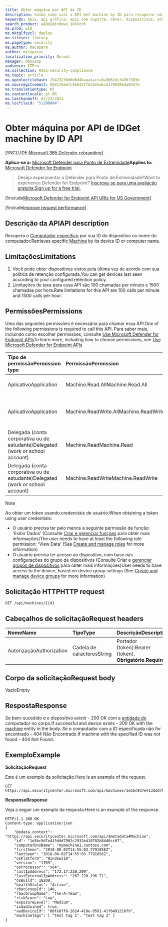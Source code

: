 ```yaml
---
title: Obter máquina por API de ID
description: Saiba como usar a API Get machine by ID para recuperar um computador pela ID do dispositivo ou nome do computador no Microsoft Defender para Ponto de Extremidade.
keywords: apis, api gráfica, apis com suporte, obter, dispositivos, entidade, id
search.product: eADQiWindows 10XVcnh
ms.prod: w10
ms.mktglfcycl: deploy
ms.sitesec: library
ms.pagetype: security
ms.author: macapara
author: mjcaparas
localization_priority: Normal
manager: dansimp
audience: ITPro
ms.collection: M365-security-compliance
ms.topic: article
ms.openlocfilehash: 29423230d0d8d4baaa1acca9a3661dc3436f303d
ms.sourcegitcommit: 956176ed7c8b8427fdc655abcd1709d86da9447e
ms.translationtype: MT
ms.contentlocale: pt-BR
ms.lasthandoff: 03/23/2021
ms.locfileid: "51200084"
---
```

# <a name="get-machine-by-id-api"></a><span data-ttu-id="74db6-104">Obter máquina por API de ID</span><span class="sxs-lookup"><span data-stu-id="74db6-104">Get machine by ID API</span></span>

[!INCLUDE [Microsoft 365 Defender rebranding](../../includes/microsoft-defender.md)]

<span data-ttu-id="74db6-105">**Aplica-se a:** [Microsoft Defender para Ponto de Extremidade](https://go.microsoft.com/fwlink/?linkid=2154037)</span><span class="sxs-lookup"><span data-stu-id="74db6-105">**Applies to:** [Microsoft Defender for Endpoint](https://go.microsoft.com/fwlink/?linkid=2154037)</span></span>


> <span data-ttu-id="74db6-106">Deseja experimentar o Defender para Ponto de Extremidade?</span><span class="sxs-lookup"><span data-stu-id="74db6-106">Want to experience Defender for Endpoint?</span></span> [<span data-ttu-id="74db6-107">Inscreva-se para uma avaliação gratuita.</span><span class="sxs-lookup"><span data-stu-id="74db6-107">Sign up for a free trial.</span></span>](https://www.microsoft.com/microsoft-365/windows/microsoft-defender-atp?ocid=docs-wdatp-exposedapis-abovefoldlink) 

[!include[Microsoft Defender for Endpoint API URIs for US Government](../../includes/microsoft-defender-api-usgov.md)]

[!include[Improve request performance](../../includes/improve-request-performance.md)]


## <a name="api-description"></a><span data-ttu-id="74db6-108">Descrição da API</span><span class="sxs-lookup"><span data-stu-id="74db6-108">API description</span></span>
<span data-ttu-id="74db6-109">Recupera o [Computador específico](machine.md) por sua ID do dispositivo ou nome do computador.</span><span class="sxs-lookup"><span data-stu-id="74db6-109">Retrieves specific [Machine](machine.md) by its device ID or computer name.</span></span>


## <a name="limitations"></a><span data-ttu-id="74db6-110">Limitações</span><span class="sxs-lookup"><span data-stu-id="74db6-110">Limitations</span></span>
1. <span data-ttu-id="74db6-111">Você pode obter dispositivos vistos pela última vez de acordo com sua política de retenção configurada.</span><span class="sxs-lookup"><span data-stu-id="74db6-111">You can get devices last seen according to your configured retention policy.</span></span>
2. <span data-ttu-id="74db6-112">Limitações de taxa para essa API são 100 chamadas por minuto e 1500 chamadas por hora.</span><span class="sxs-lookup"><span data-stu-id="74db6-112">Rate limitations for this API are 100 calls per minute and 1500 calls per hour.</span></span>


## <a name="permissions"></a><span data-ttu-id="74db6-113">Permissões</span><span class="sxs-lookup"><span data-stu-id="74db6-113">Permissions</span></span>
<span data-ttu-id="74db6-114">Uma das seguintes permissões é necessária para chamar essa API.</span><span class="sxs-lookup"><span data-stu-id="74db6-114">One of the following permissions is required to call this API.</span></span> <span data-ttu-id="74db6-115">Para saber mais, incluindo como escolher permissões, consulte [Use Microsoft Defender for Endpoint APIs](apis-intro.md)</span><span class="sxs-lookup"><span data-stu-id="74db6-115">To learn more, including how to choose permissions, see [Use Microsoft Defender for Endpoint APIs](apis-intro.md)</span></span>

<span data-ttu-id="74db6-116">Tipo de permissão</span><span class="sxs-lookup"><span data-stu-id="74db6-116">Permission type</span></span> |   <span data-ttu-id="74db6-117">Permissão</span><span class="sxs-lookup"><span data-stu-id="74db6-117">Permission</span></span>  |   <span data-ttu-id="74db6-118">Nome de exibição de permissão</span><span class="sxs-lookup"><span data-stu-id="74db6-118">Permission display name</span></span>
:---|:---|:---
<span data-ttu-id="74db6-119">Aplicativo</span><span class="sxs-lookup"><span data-stu-id="74db6-119">Application</span></span> |   <span data-ttu-id="74db6-120">Machine.Read.All</span><span class="sxs-lookup"><span data-stu-id="74db6-120">Machine.Read.All</span></span> |  <span data-ttu-id="74db6-121">'Ler todos os perfis de máquina'</span><span class="sxs-lookup"><span data-stu-id="74db6-121">'Read all machine profiles'</span></span>
<span data-ttu-id="74db6-122">Aplicativo</span><span class="sxs-lookup"><span data-stu-id="74db6-122">Application</span></span> |   <span data-ttu-id="74db6-123">Machine.ReadWrite.All</span><span class="sxs-lookup"><span data-stu-id="74db6-123">Machine.ReadWrite.All</span></span> | <span data-ttu-id="74db6-124">'Ler e gravar todas as informações do computador'</span><span class="sxs-lookup"><span data-stu-id="74db6-124">'Read and write all machine information'</span></span>
<span data-ttu-id="74db6-125">Delegada (conta corporativa ou de estudante)</span><span class="sxs-lookup"><span data-stu-id="74db6-125">Delegated (work or school account)</span></span> | <span data-ttu-id="74db6-126">Machine.Read</span><span class="sxs-lookup"><span data-stu-id="74db6-126">Machine.Read</span></span> | <span data-ttu-id="74db6-127">'Ler informações do computador'</span><span class="sxs-lookup"><span data-stu-id="74db6-127">'Read machine information'</span></span>
<span data-ttu-id="74db6-128">Delegada (conta corporativa ou de estudante)</span><span class="sxs-lookup"><span data-stu-id="74db6-128">Delegated (work or school account)</span></span> | <span data-ttu-id="74db6-129">Machine.ReadWrite</span><span class="sxs-lookup"><span data-stu-id="74db6-129">Machine.ReadWrite</span></span> | <span data-ttu-id="74db6-130">'Informações de máquina de leitura e gravação'</span><span class="sxs-lookup"><span data-stu-id="74db6-130">'Read and write machine information'</span></span>

>[!Note]
> <span data-ttu-id="74db6-131">Ao obter um token usando credenciais de usuário:</span><span class="sxs-lookup"><span data-stu-id="74db6-131">When obtaining a token using user credentials:</span></span>
>- <span data-ttu-id="74db6-132">O usuário precisa ter pelo menos a seguinte permissão de função: 'Exibir Dados' (Consulte [Criar e gerenciar funções](user-roles.md) para obter mais informações)</span><span class="sxs-lookup"><span data-stu-id="74db6-132">The user needs to have at least the following role permission: 'View Data' (See [Create and manage roles](user-roles.md) for more information)</span></span>
>- <span data-ttu-id="74db6-133">O usuário precisa ter acesso ao dispositivo, com base nas configurações do grupo de dispositivos (Consulte Criar e [gerenciar grupos de dispositivos](machine-groups.md) para obter mais informações)</span><span class="sxs-lookup"><span data-stu-id="74db6-133">User needs to have access to the device, based on device group settings (See [Create and manage device groups](machine-groups.md) for more information)</span></span>


## <a name="http-request"></a><span data-ttu-id="74db6-134">Solicitação HTTP</span><span class="sxs-lookup"><span data-stu-id="74db6-134">HTTP request</span></span>
```http
GET /api/machines/{id}
```

## <a name="request-headers"></a><span data-ttu-id="74db6-135">Cabeçalhos de solicitação</span><span class="sxs-lookup"><span data-stu-id="74db6-135">Request headers</span></span>

<span data-ttu-id="74db6-136">Nome</span><span class="sxs-lookup"><span data-stu-id="74db6-136">Name</span></span> | <span data-ttu-id="74db6-137">Tipo</span><span class="sxs-lookup"><span data-stu-id="74db6-137">Type</span></span> | <span data-ttu-id="74db6-138">Descrição</span><span class="sxs-lookup"><span data-stu-id="74db6-138">Description</span></span>
:---|:---|:---
<span data-ttu-id="74db6-139">Autorização</span><span class="sxs-lookup"><span data-stu-id="74db6-139">Authorization</span></span> | <span data-ttu-id="74db6-140">Cadeia de caracteres</span><span class="sxs-lookup"><span data-stu-id="74db6-140">String</span></span> | <span data-ttu-id="74db6-141">Portador {token}.</span><span class="sxs-lookup"><span data-stu-id="74db6-141">Bearer {token}.</span></span> <span data-ttu-id="74db6-142">**Obrigatório**.</span><span class="sxs-lookup"><span data-stu-id="74db6-142">**Required**.</span></span>


## <a name="request-body"></a><span data-ttu-id="74db6-143">Corpo da solicitação</span><span class="sxs-lookup"><span data-stu-id="74db6-143">Request body</span></span>
<span data-ttu-id="74db6-144">Vazio</span><span class="sxs-lookup"><span data-stu-id="74db6-144">Empty</span></span>

## <a name="response"></a><span data-ttu-id="74db6-145">Resposta</span><span class="sxs-lookup"><span data-stu-id="74db6-145">Response</span></span>
<span data-ttu-id="74db6-146">Se bem-sucedido e o dispositivo existir - 200 OK com a [entidade do](machine.md) computador no corpo.</span><span class="sxs-lookup"><span data-stu-id="74db6-146">If successful and device exists - 200 OK with the [machine](machine.md) entity in the body.</span></span>
<span data-ttu-id="74db6-147">Se o computador com a ID especificada não for encontrado - 404 Não Encontrado.</span><span class="sxs-lookup"><span data-stu-id="74db6-147">If machine with the specified ID was not found - 404 Not Found.</span></span>


## <a name="example"></a><span data-ttu-id="74db6-148">Exemplo</span><span class="sxs-lookup"><span data-stu-id="74db6-148">Example</span></span>

<span data-ttu-id="74db6-149">**Solicitação**</span><span class="sxs-lookup"><span data-stu-id="74db6-149">**Request**</span></span>

<span data-ttu-id="74db6-150">Este é um exemplo da solicitação.</span><span class="sxs-lookup"><span data-stu-id="74db6-150">Here is an example of the request.</span></span>

```http
GET https://api.securitycenter.microsoft.com/api/machines/1e5bc9d7e413ddd7902c2932e418702b84d0cc07
```

<span data-ttu-id="74db6-151">**Response**</span><span class="sxs-lookup"><span data-stu-id="74db6-151">**Response**</span></span>

<span data-ttu-id="74db6-152">Veja a seguir um exemplo da resposta.</span><span class="sxs-lookup"><span data-stu-id="74db6-152">Here is an example of the response.</span></span>


```http
HTTP/1.1 200 OK
Content-type: application/json
{
    "@odata.context": "https://api.securitycenter.microsoft.com/api/$metadata#Machine",
    "id": "1e5bc9d7e413ddd7902c2932e418702b84d0cc07",
    "computerDnsName": "mymachine1.contoso.com",
    "firstSeen": "2018-08-02T14:55:03.7791856Z",
    "lastSeen": "2018-08-02T14:55:03.7791856Z",
    "osPlatform": "Windows10",
    "version": "1709",
    "osProcessor": "x64",
    "lastIpAddress": "172.17.230.209",
    "lastExternalIpAddress": "167.220.196.71",
    "osBuild": 18209,
    "healthStatus": "Active",
    "rbacGroupId": 140,
    "rbacGroupName": "The-A-Team",
    "riskScore": "Low",
    "exposureLevel": "Medium",
    "isAadJoined": true,
    "aadDeviceId": "80fe8ff8-2624-418e-9591-41f0491218f9",
    "machineTags": [ "test tag 1", "test tag 2" ]
}

```

